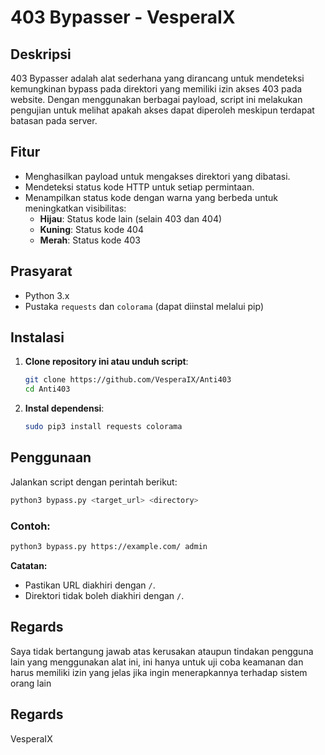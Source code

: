 # 403 Bypasser - VesperaIX

## Deskripsi
403 Bypasser adalah alat sederhana yang dirancang untuk mendeteksi kemungkinan bypass pada direktori yang memiliki izin akses 403 pada website. Dengan menggunakan berbagai payload, script ini melakukan pengujian untuk melihat apakah akses dapat diperoleh meskipun terdapat batasan pada server.

## Fitur
- Menghasilkan payload untuk mengakses direktori yang dibatasi.
- Mendeteksi status kode HTTP untuk setiap permintaan.
- Menampilkan status kode dengan warna yang berbeda untuk meningkatkan visibilitas:
  - **Hijau**: Status kode lain (selain 403 dan 404)
  - **Kuning**: Status kode 404
  - **Merah**: Status kode 403

## Prasyarat
- Python 3.x
- Pustaka `requests` dan `colorama` (dapat diinstal melalui pip)

## Instalasi
1. **Clone repository ini atau unduh script**:
   ```bash
   git clone https://github.com/VesperaIX/Anti403
   cd Anti403
   ```

2. **Instal dependensi**:
   ```bash
   sudo pip3 install requests colorama
   ```

## Penggunaan
Jalankan script dengan perintah berikut:
```bash
python3 bypass.py <target_url> <directory>
```

### Contoh:
```bash
python3 bypass.py https://example.com/ admin
```

**Catatan:**
- Pastikan URL diakhiri dengan `/`.
- Direktori tidak boleh diakhiri dengan `/`.

## Regards
Saya tidak bertangung jawab atas kerusakan ataupun tindakan pengguna lain yang menggunakan alat ini, ini hanya untuk uji coba keamanan dan harus memiliki izin yang jelas jika ingin menerapkannya terhadap sistem orang lain

## Regards
VesperaIX
